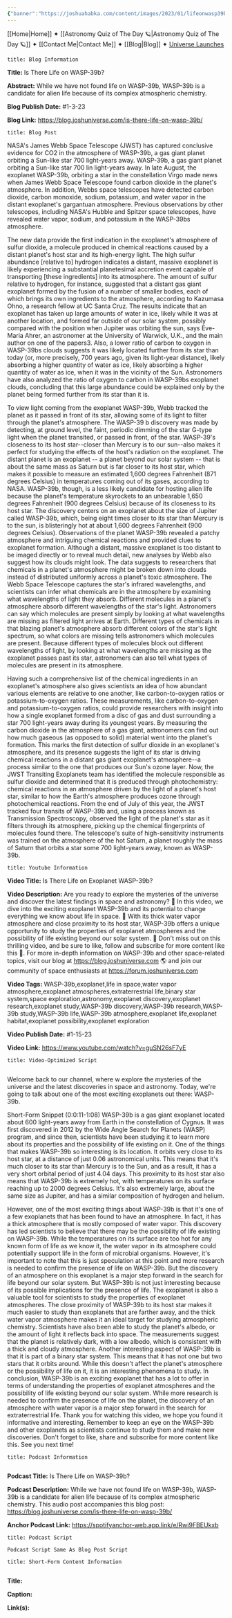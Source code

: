 ```yaml
---
{"banner":"https://joshuahabka.com/content/images/2023/01/lifeonwasp39b-2-2.webp","banner_x":0.5,"dg-publish":true,"permalink":"/blog/is-there-life-on-wasp-39b/","dgPassFrontmatter":true,"noteIcon":"","created":"","updated":""}
---
```




<div class="transclusion internal-embed is-loaded"><div class="markdown-embed">



[[Home\|Home]] ✦ [[Astronomy Quiz of The Day 🪐\|Astronomy Quiz of The Day 🪐]] ✦ [[Contact Me\|Contact Me]] ✦ [[Blog\|Blog]] ✦ [Universe Launches](https://stardashusa.com/)


</div></div>


```ad-info
title: Blog Information
```

**Title:** Is There Life on WASP-39b?

**Abstract:** While we have not found life on WASP-39b, WASP-39b is a candidate for alien life because of its complex atmospheric chemistry.

**Blog Publish Date:** #1-3-23

**Blog Link:** https://blog.joshuniverse.com/is-there-life-on-wasp-39b/

```ad-abstract
title: Blog Post
```

NASA's James Webb Space Telescope (JWST) has captured conclusive evidence for CO2 in the atmosphere of WASP-39b, a gas giant planet orbiting a Sun-like star 700 light-years away. WASP-39b, a gas giant planet orbiting a Sun-like star 700 lin light-years away.
In late August, the exoplanet WASP-39b, orbiting a star in the constellation Virgo made news when James Webb Space Telescope found carbon dioxide in the planet's atmosphere. In addition, Webbs space telescopes have detected carbon dioxide, carbon monoxide, sodium, potassium, and water vapor in the distant exoplanet's gargantuan atmosphere. Previous observations by other telescopes, including NASA's Hubble and Spitzer space telescopes, have revealed water vapor, sodium, and potassium in the WASP-39bs atmosphere.

The new data provide the first indication in the exoplanet's atmosphere of sulfur dioxide, a molecule produced in chemical reactions caused by a distant planet's host star and its high-energy light. The high sulfur abundance [relative to] hydrogen indicates a distant, massive exoplanet is likely experiencing a substantial planetesimal accretion event capable of transporting [these ingredients] into its atmosphere. The amount of sulfur relative to hydrogen, for instance, suggested that a distant gas giant exoplanet formed by the fusion of a number of smaller bodies, each of which brings its own ingredients to the atmosphere, according to Kazumasa Ohno, a research fellow at UC Santa Cruz.
The results indicate that an exoplanet has taken up large amounts of water in ice, likely while it was at another location, and formed far outside of our solar system, possibly compared with the position when Jupiter was orbiting the sun, says Eve-Maria Ahrer, an astronomer at the University of Warwick, U.K., and the main author on one of the papers3. Also, a lower ratio of carbon to oxygen in WASP-39bs clouds suggests it was likely located further from its star than today (or, more precisely, 700 years ago, given its light-year distance), likely absorbing a higher quantity of water as ice, likely absorbing a higher quantity of water as ice, when it was in the vicinity of the Sun. Astronomers have also analyzed the ratio of oxygen to carbon in WASP-39bs exoplanet clouds, concluding that this large abundance could be explained only by the planet being formed further from its star than it is.

To view light coming from the exoplanet WASP-39b, Webb tracked the planet as it passed in front of its star, allowing some of its light to filter through the planet's atmosphere. The WASP-39 b discovery was made by detecting, at ground level, the faint, periodic dimming of the star G-type light when the planet transited, or passed in front, of the star. WASP-39's closeness to its host star--closer than Mercury is to our sun--also makes it perfect for studying the effects of the host's radiation on the exoplanet.
The distant planet is an exoplanet -- a planet beyond our solar system -- that is about the same mass as Saturn but is far closer to its host star, which makes it possible to measure an estimated 1,600 degrees Fahrenheit (871 degrees Celsius) in temperatures coming out of its gases, according to NASA. WASP-39b, though, is a less likely candidate for hosting alien life because the planet's temperature skyrockets to an unbearable 1,650 degrees Fahrenheit (900 degrees Celsius) because of its closeness to its host star. The discovery centers on an exoplanet about the size of Jupiter called WASP-39b, which, being eight times closer to its star than Mercury is to the sun, is blisteringly hot at about 1,600 degrees Fahrenheit (900 degrees Celsius).
Observations of the planet WASP-39b revealed a patchy atmosphere and intriguing chemical reactions and provided clues to exoplanet formation. Although a distant, massive exoplanet is too distant to be imaged directly or to reveal much detail, new analyses by Webb also suggest how its clouds might look.
The data suggests to researchers that chemicals in a planet's atmosphere might be broken down into clouds instead of distributed uniformly across a planet's toxic atmosphere. The Webb Space Telescope captures the star's infrared wavelengths, and scientists can infer what chemicals are in the atmosphere by examining what wavelengths of light they absorb.
Different molecules in a planet's atmosphere absorb different wavelengths of the star's light. Astronomers can say which molecules are present simply by looking at what wavelengths are missing as filtered light arrives at Earth. Different types of chemicals in that blazing planet's atmosphere absorb different colors of the star's light spectrum, so what colors are missing tells astronomers which molecules are present. Because different types of molecules block out different wavelengths of light, by looking at what wavelengths are missing as the exoplanet passes past its star, astronomers can also tell what types of molecules are present in its atmosphere.


Having such a comprehensive list of the chemical ingredients in an exoplanet's atmosphere also gives scientists an idea of how abundant various elements are relative to one another, like carbon-to-oxygen ratios or potassium-to-oxygen ratios. These measurements, like carbon-to-oxygen and potassium-to-oxygen ratios, could provide researchers with insight into how a single exoplanet formed from a disc of gas and dust surrounding a star 700 light-years away during its youngest years. By measuring the carbon dioxide in the atmosphere of a gas giant, astronomers can find out how much gaseous (as opposed to solid) material went into the planet's formation.
This marks the first detection of sulfur dioxide in an exoplanet's atmosphere, and its presence suggests the light of its star is driving chemical reactions in a distant gas giant exoplanet's atmosphere--a process similar to the one that produces our Sun's ozone layer. Now, the JWST Transiting Exoplanets team has identified the molecule responsible as sulfur dioxide and determined that it is produced through photochemistry: chemical reactions in an atmosphere driven by the light of a planet's host star, similar to how the Earth's atmosphere produces ozone through photochemical reactions.
From the end of July of this year, the JWST tracked four transits of WASP-39b and, using a process known as Transmission Spectroscopy, observed the light of the planet's star as it filters through its atmosphere, picking up the chemical fingerprints of molecules found there. The telescope's suite of high-sensitivity instruments was trained on the atmosphere of the hot Saturn, a planet roughly the mass of Saturn that orbits a star some 700 light-years away, known as WASP-39b.

```ad-info
title: Youtube Information
```

**Video Title:** Is There Life on Exoplanet WASP-39b?

**Video Description:** Are you ready to explore the mysteries of the universe and discover the latest findings in space and astronomy? 🔭 In this video, we dive into the exciting exoplanet WASP-39b and its potential to change everything we know about life in space. 🌌 With its thick water vapor atmosphere and close proximity to its host star, WASP-39b offers a unique opportunity to study the properties of exoplanet atmospheres and the possibility of life existing beyond our solar system. 🤯 Don't miss out on this thrilling video, and be sure to like, follow and subscribe for more content like this 🔔. For more in-depth information on WASP-39b and other space-related topics, visit our blog at https://blog.joshuniverse.com 🌎 and join our community of space enthusiasts at https://forum.joshuniverse.com

**Video Tags:** WASP-39b,exoplanet,life in space,water vapor atmosphere,exoplanet atmospheres,extraterrestrial life,binary star system,space exploration,astronomy,exoplanet discovery,exoplanet research,exoplanet study,WASP-39b discovery,WASP-39b research,WASP-39b study,WASP-39b life,WASP-39b atmosphere,exoplanet life,exoplanet habitat,exoplanet possibility,exoplanet exploration

**Video Publish Date:** #1-15-23

**Video Link:** https://www.youtube.com/watch?v=guSN26sF7yE

```ad-abstract
title: Video-Optimized Script


```

Welcome back to our channel, where w explore the mysteries of the universe and the latest discoveries in space and astronomy. Today, we're going to talk about one of the most exciting exoplanets out there: WASP-39b.

Short-Form Snippet (0:0:11-1:08)
WASP-39b is a gas giant exoplanet located about 600 light-years away from Earth in the constellation of Cygnus. It was first discovered in 2012 by the Wide Angle Search for Planets (WASP) program, and since then, scientists have been studying it to learn more about its properties and the possibility of life existing on it.
One of the things that makes WASP-39b so interesting is its location. It orbits very close to its host star, at a distance of just 0.06 astronomical units. This means that it's much closer to its star than Mercury is to the Sun, and as a result, it has a very short orbital period of just 4.04 days.
This proximity to its host star also means that WASP-39b is extremely hot, with temperatures on its surface reaching up to 2000 degrees Celsius. It's also extremely large, about the same size as Jupiter, and has a similar composition of hydrogen and helium.

However, one of the most exciting things about WASP-39b is that it's one of a few exoplanets that has been found to have an atmosphere. In fact, it has a thick atmosphere that is mostly composed of water vapor.
This discovery has led scientists to believe that there may be the possibility of life existing on WASP-39b. While the temperatures on its surface are too hot for any known form of life as we know it, the water vapor in its atmosphere could potentially support life in the form of microbial organisms.
However, it's important to note that this is just speculation at this point and more research is needed to confirm the presence of life on WASP-39b. But the discovery of an atmosphere on this exoplanet is a major step forward in the search for life beyond our solar system.
But WASP-39b is not just interesting because of its possible implications for the presence of life. The exoplanet is also a valuable tool for scientists to study the properties of exoplanet atmospheres. The close proximity of WASP-39b to its host star makes it much easier to study than exoplanets that are farther away, and the thick water vapor atmosphere makes it an ideal target for studying atmospheric chemistry.
Scientists have also been able to study the planet's albedo, or the amount of light it reflects back into space. The measurements suggest that the planet is relatively dark, with a low albedo, which is consistent with a thick and cloudy atmosphere.
Another interesting aspect of WASP-39b is that it is part of a binary star system. This means that it has not one but two stars that it orbits around. While this doesn't affect the planet's atmosphere or the possibility of life on it, it is an interesting phenomena to study.
In conclusion, WASP-39b is an exciting exoplanet that has a lot to offer in terms of understanding the properties of exoplanet atmospheres and the possibility of life existing beyond our solar system. While more research is needed to confirm the presence of life on the planet, the discovery of an atmosphere with water vapor is a major step forward in the search for extraterrestrial life.
Thank you for watching this video, we hope you found it informative and interesting. Remember to keep an eye on the WASP-39b and other exoplanets as scientists continue to study them and make new discoveries. Don't forget to like, share and subscribe for more content like this. See you next time!

```ad-info
title: Podcast Information


```

**Podcast Title:** Is There Life on WASP-39b?

**Podcast Description:** While we have not found life on WASP-39b, WASP-39b is a candidate for alien life because of its complex atmospheric chemistry. This audio post accompanies this blog post: https://blog.joshuniverse.com/is-there-life-on-wasp-39b/

**Anchor Podcast Link:** https://spotifyanchor-web.app.link/e/Rwi9FBEUkxb

```ad-info
title: Podcast Script

Podcast Script Same As Blog Post Script

```


```ad-info
title: Short-Form Content Information


```

**Title:** 

**Caption:**

**Link(s):**

